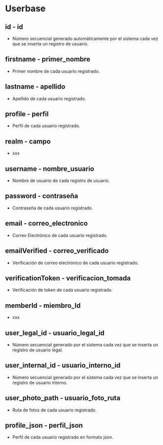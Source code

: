 # Userbase
	
## id - id
* Número secuencial generado automáticamente por el sistema cada vez que se inserta un registro de usuario.

## firstname - primer_nombre
* Primer nombre de cada usuario registrado.

## lastname - apellido
* Apellido de cada usuario registrado.

## profile - perfil
* Perfil de cada usuario registrado.

## realm - campo
* xxx

## username - nombre_usuario
* Nombre de usuario de cada registro de usuario.

## password - contraseña
* Contraseña de cada usuario registrado.

## email - correo_electronico
* Correo Electrónico de cada usuario registrado.

## emailVerified - correo_verificado
* Verificación de correo electrónico de cada usuario registrado.

## verificationToken - verificacion_tomada
* Verificación de token de cada usuario registrado.

## memberId - miembro_Id
* xxx

## user_legal_id - usuario_legal_id
* Número secuencial generado por el sistema cada vez que se inserta un registro de usuario legal.

## user_internal_id - usuario_interno_id
* Número secuencial generado por el sistema cada vez que se inserta un registro de usuario interno.

## user_photo_path - usuario_foto_ruta
* Ruta de fotos de cada usuario registrado.

## profile_json - perfil_json
* Perfil de cada usuario registrado en formato json.

